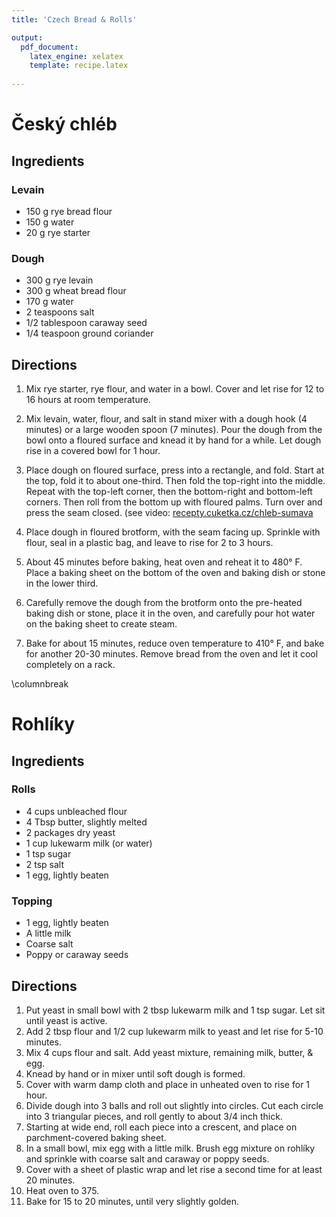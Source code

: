```yaml
---
title: 'Czech Bread & Rolls'

output: 
  pdf_document:
    latex_engine: xelatex
    template: recipe.latex
    
---
```


# Český chléb

## Ingredients 

### Levain 

- 150 g rye bread flour
- 150 g water
- 20 g rye starter

### Dough 

- 300 g rye levain
- 300 g wheat bread flour
- 170 g water
- 2 teaspoons salt
- 1/2 tablespoon caraway seed
- 1/4 teaspoon ground coriander 

## Directions

1. Mix rye starter, rye flour, and water in a bowl. Cover and let rise for 12 to 16 hours at room temperature. 

2. Mix levain, water, flour, and salt in stand mixer with a dough hook (4 minutes) or a large wooden spoon (7 minutes). Pour the dough from the bowl onto a floured surface and knead it by hand for a while. Let dough rise in a covered bowl for 1 hour.

3. Place dough on floured surface, press into a rectangle, and fold. Start at the top, fold it to about one-third. Then fold the top-right into the middle. Repeat with the top-left corner, then the bottom-right and bottom-left corners. Then roll from the bottom up with floured palms. Turn over and press the seam closed. (see video: [recepty.cuketka.cz/chleb-sumava](https://recepty.cuketka.cz/chleb-sumava/)

4. Place dough in floured brotform, with the seam facing up. Sprinkle with flour, seal in a plastic bag, and leave to rise for 2 to 3 hours.

5. About 45 minutes before baking, heat oven and reheat it to 480° F. Place a baking sheet on the bottom of the oven and baking dish or stone in the lower third. 

6. Carefully remove the dough from the brotform onto the pre-heated baking dish or stone, place it in the oven, and carefully pour hot water on the baking sheet to create steam.

7. Bake for about 15 minutes, reduce oven temperature to 410° F, and bake for another 20-30 minutes. Remove bread from the oven and let it cool completely on a rack. 

\columnbreak

# Rohlíky

## Ingredients

### Rolls

- 4 cups unbleached flour
- 4 Tbsp butter, slightly melted
- 2 packages dry yeast
- 1 cup lukewarm milk (or water)
- 1 tsp sugar
- 2 tsp salt
- 1 egg, lightly beaten

### Topping

- 1 egg, lightly beaten
- A little milk
- Coarse salt
- Poppy or caraway seeds


## Directions

1. Put yeast in small bowl with 2 tbsp lukewarm milk and 1 tsp sugar. Let sit until yeast is active.
2. Add 2 tbsp flour and 1/2 cup lukewarm milk to yeast and let rise for 5-10 minutes.
3. Mix 4 cups flour and salt. Add yeast mixture, remaining milk, butter, & egg.
4. Knead by hand or in mixer until soft dough is formed.
5. Cover with warm damp cloth and place in unheated oven to rise for 1 hour.
6. Divide dough into 3 balls and roll out slightly into circles. Cut each circle into 3 triangular pieces, and roll gently to about 3/4 inch thick.
7. Starting at wide end, roll each piece into a crescent, and place on parchment-covered baking sheet.
8. In a small bowl, mix egg with a little milk. Brush egg mixture on rohlíky and sprinkle with coarse salt and caraway or poppy seeds.
9. Cover with a sheet of plastic wrap and let rise a second time for at least 20 minutes.
10. Heat oven to 375.
11. Bake for 15 to 20 minutes, until very slightly golden.